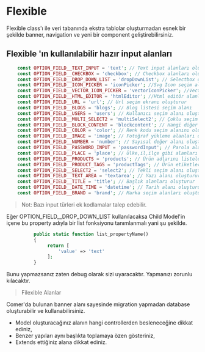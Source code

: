 # Flexible

Flexible class'ı ile veri tabanında ekstra tablolar oluşturmadan esnek bir şekilde banner, navigation ve yeni bir component geliştirebilirsiniz.

## Flexible 'ın kullanılabilir hazır input alanları

```php
    const OPTION_FIELD__TEXT_INPUT = 'text'; // Text input alanları oluşturur
    const OPTION_FIELD__CHECKBOX = 'checkbox'; // Checkbox alanları oluştutur
    const OPTION_FIELD__DROP_DOWN_LIST = 'dropDownList'; // Selectbox oluşturur, ekstra kod yazımı gerektirir
    const OPTION_FIELD__ICON_PICKER = 'iconPicker'; //Svg Icon seçim alanları oluşturur
    const OPTION_FIELD__VECTOR_ICON_PICKER = 'vectorIconPicker'; //Vector Icon seçim alanları oluşturur
    const OPTION_FIELD__HTML_EDITOR = 'htmlEditor'; //Html editör alanları oluşturur
    const OPTION_FIELD__URL = 'url'; // Url seçim ekranı oluşturur
    const OPTION_FIELD__BLOGS = 'blogs'; // Blog listesi seçim alanı
    const OPTION_FIELD__USERS = 'users'; // Kullanıcı seçim alanı oluşturur
    const OPTION_FIELD__MULTI_SELECT2 = 'multiSelect2'; // Çoklu seçim alanı oluşturur, ekstra kod gerektirir
    const OPTION_FIELD__BLOCK_CONTENT = 'blockcontent'; // Hangi diğer block'un içinde kullanılacağı seçim alanını oluşturur
    const OPTION_FIELD__COLOR = 'color'; // Renk kodu seçim alanını oluşturur
    const OPTION_FIELD__IMAGE = 'image'; // Fotoğraf yükleme alanları oluşturur
    const OPTION_FIELD__NUMBER = 'number'; // Sayısal değer alanı oluşturur
    const OPTION_FIELD__PASSWORD_INPUT = 'passwordInput'; // Parola alanları oluşturur
    const OPTION_FIELD__PLACE = 'place'; // Ülke,il,ilçe gibi alanları gruplanmış bir şekilde getirir, array olarak çıktı verir
    const OPTION_FIELD__PRODUCTS = 'products'; // Ürün adlarını listeler, select2 olarak çoklu seçime sunar
    const OPTION_FIELD__PRODUCT_TAGS = 'productTags'; // Ürün etiketlerini listeler, select2 olarak çoklu seçime sunar
    const OPTION_FIELD__SELECT2 = 'select2'; // Tekli seçim alanı oluşturur, ekstra kod gerektirir
    const OPTION_FIELD__TEXT_AREA = 'textarea'; // Yazı alanı oluşturur
    const OPTION_FIELD__TITLE = 'title'; // Başlık alanları oluşturur
    const OPTION_FIELD__DATE_TIME = 'datetime'; // Tarih alanı oluşturur
    const OPTION_FIELD__BRAND = 'brand'; // Marka seçim alanları oluşturur
``` 


>Not: Bazı input türleri ek kodlamalar talep edebilir.

Eğer OPTION_FIELD__DROP_DOWN_LIST kullanılacaksa Child Model'in içene bu property adıyla
bir list fonksiyonu tanımlanmalı yani şu şekilde. 
```php
          public static function list_propertyName()
          {
               return [
                   'value' => 'text'
               ];
          }
```
Bunu yapmazsanız zaten debug olarak sizi uyaracaktır. Yapmanızı zorunlu kılacaktır.

>Filexible Alanlar
>
>

Comer'da bulunan banner alanı sayesinde migration yapmadan database oluşturabilir ve kullanabilirsiniz.
* Model oluşturacağınız alanın hangi controllerden besleneceğine dikkat ediniz,
* Benzer yapıları aynı başlıkta toplamaya özen gösteriniz,
* Extends ettiğiniz alana dikkat ediniz.
